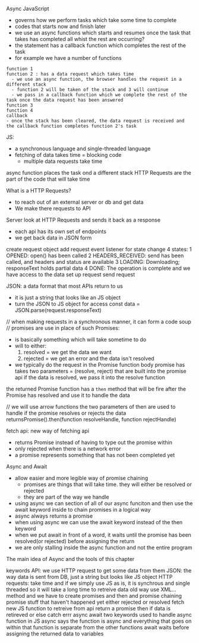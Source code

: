 Async JavaScript

- governs how we perform tasks which take some time to complete
- codes that starts now and finish later
 - we use an async functions which starts and resumes once the task that takes has completed all whist the rest are occurring?
 - the statement has a callback function which completes the rest of the task
 - for example we have a number of functions 
```
function 1
function 2 : has a data request which takes time
  - we use an async function, the browser handles the request in a different stack
  - function 2 will be taken of the stack and 3 will continue
  - we pass in a callback function which we complete the rest of the task once the data request has been answered
function 3
function 4
callback
- once the stack has been cleared, the data request is received and the callback function completes function 2's task
```
JS:
- a synchronous language and single-threaded language
- fetching of data takes time = blocking code
  - multiple data requests take time 


async function places the task ond a different stack
HTTP Requests are the part of the code that will take time

What is a HTTP Requests?
- to reach out of an external server or db and get data
- We make there requests to API

Server look at HTTP Requests and sends it back as a response
- each api has its own set of endpoints
- we get back data in JSON form

create request object
add request event listener for state change
4 states: 
1 OPENED: open() has been called
2 HEADERS_RECEIVED: send has been called, and headers and  status are available
3 LOADING: Downloading; responseText holds partial data
4 DONE: The operation is complete and we have access to the data
set up request
send request

JSON: a data format that most APIs return to us
- it is just a string that looks like an JS object
- turn the JSON to JS object for access
      const data = JSON.parse(request.responseText)
  
// when making requests in a synchronous manner, it can form a code soup
// promises are use in place of such
Promises:
- is basically something which will take sometime to do
- will to either: 
  1. resolved = we get the data we want
  2. rejected = we get an error and the data isn't resolved
- we typically do the request in the Promise function body
promise has takes two parameters = (resolve, reject) that are built into the promise api
if the data is resolved, we pass it into the resolve function

the returned Promise function has a `then` method that will be fire after the Promise has resolved and use it to handle the data

// we will use arrow functions 
the two parameters of then are used to handle if the promise resolves or rejects the data
returnsPromise().then(function resolveHandle, function rejectHandle)

fetch api: new way of fetching api
- returns Promise instead of having to type out the promise within
- only rejected when there is a network error 
- a promise represents something that has not been completed yet

Async and Await

- allow easier and more legible way of promise chaining
  - promises are things that will take time. they will either be resolved or rejected
  - they are part of the way we handle 
- using async we can section of all of our async funciton and then use the await keyword inside to chain promises in a logical way
- async always returns a promise
- when using async we can use the await keyword instead of the then keyword
- when we put await in front of a word, it waits until the promise has been resolved(or rejected) before assigning the return
- we are only stalling inside the async function and not the entire program


The main idea of Async and the tools of this chapter

keywords
API: we use HTTP request to get some data from them
JSON: the way data is sent from DB, just a string but looks like JS object
HTTP requests: take time and if we simply use JS as is, it is synchrous and single threaded so it will take a long time to retreive data
old way
use XML... method and we have to create promises and then and promise chaining 
promise
stuff that haven't happened yet
either rejected or resolved
fetch
new JS function to retreive from api 
return a promise 
then
if data is retireved or else catch errr
async await
two keywords used to handle async function in JS
async says the function is async and everything that goes on within that function is separate from the other functions
await waits before assigning the returned data to variables